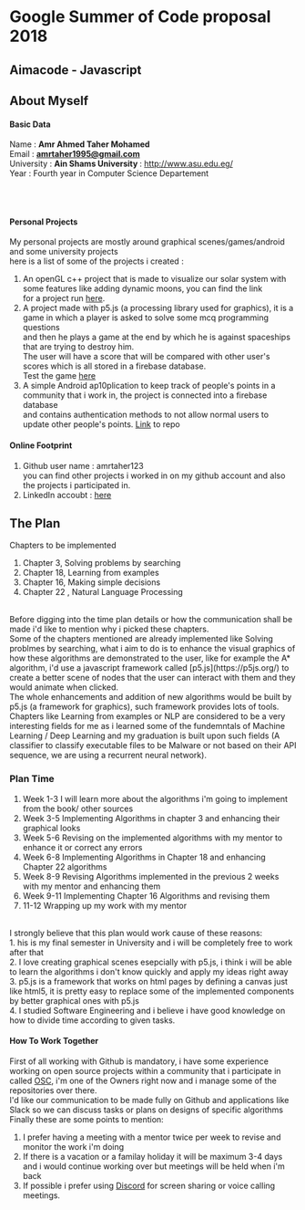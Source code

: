# Google Summer of Code proposal 2018

## Aimacode - Javascript

## About Myself
#### Basic Data

Name : <b> Amr Ahmed Taher Mohamed </b> <br>
Email : <b> amrtaher1995@gmail.com </b> <br>
University : <b> Ain Shams University </b> : http://www.asu.edu.eg/ <br>
Year : Fourth year in Computer Science Departement <br>

<br><br>

#### Personal Projects
My personal projects are mostly around graphical scenes/games/android and some university projects <br>
here is a list of some of the projects i created :
1. An openGL c++ project that is made to visualize our solar system with some features like adding dynamic moons, you can find the link <br>
for a project run <a href="https://www.youtube.com/watch?v=cSYD7hUOuoc&t=2s">here</a>.
2. A project made with p5.js (a processing library used for graphics), it is a game in which a player is asked to solve some mcq programming questions <br> and then he plays a game at the end by which he is against spaceships that are trying to destroy him.<br>
The user will have a score that will be compared with other user's scores which is all stored in a firebase database. <br>
Test the game [here](https://github.com/Open-Source-Community/TanksAlgo)
3. A simple Android ap10plication to keep track of people's points in a community that i work in, the project is connected into a firebase database <br> and contains authentication methods to not allow normal users to update other people's points. [Link](https://github.com/Open-Source-Community/MohsensManager) to repo

#### Online Footprint
1. Github user name : amrtaher123
<br> you can find other projects i worked in on my github account and also the projects i participated in.
2. LinkedIn accoubt : [here](https://www.linkedin.com/in/amr-taher-442228140/)

## The Plan
Chapters to be implemented <br>
1. Chapter 3, Solving problems by searching
2. Chapter 18, Learning from examples
3. Chapter 16, Making simple decisions
4. Chapter 22 , Natural Language Processing
<br>
Before digging into the time plan details or how the communication shall be made i'd like to mention why i picked these chapters.<br>
Some of the chapters mentioned are already implemented like Solving problmes by searching, what i aim to do is to enhance the visual 
graphics of how these algorithms are demonstrated to the user, like for example the A* algorithm, i'd use a javascript framework called 
 [p5.js](https://p5js.org/) to create a better scene of nodes that the user can interact with them and they would animate when clicked.<br>
The whole enhancements and addition of new algorithms would be built by p5.js (a framework for graphics), such framework provides lots of tools.<br>
Chapters like Learning from examples or NLP are considered to be a very interesting fields for me as i learned some of the fundemntals of Machine Learning / Deep Learning and my graduation is built upon such fields (A classifier to classify executable files to be Malware or not based on their API sequence, we are using a recurrent neural network).<br>
 
### Plan Time
1. Week 1-3 I will learn more about the algorithms i'm going to implement from the book/ other sources
2. Week 3-5 Implementing Algorithms in chapter 3 and enhancing their graphical looks
3. Week 5-6 Revising on the implemented algorithms with my mentor to enhance it or correct any errors
4. Week 6-8 Implementing Algorithms in Chapter 18 and enhancing Chapter 22 algorithms
5. Week 8-9 Revising Algorithms implemented in the previous 2 weeks with my mentor and enhancing them
6. Week 9-11 Implementing Chapter 16 Algorithms and revising them 
7. 11-12 Wrapping up my work with my mentor

<br>
 I strongly believe that this plan would work cause of these reasons:<br>
1.  his is my final semester in University and i will be completely free to work after that <br>
2. I love creating graphical scenes esepcially with p5.js, i think i will be able to learn the algorithms i don't know quickly and apply my ideas right away <br>
3. p5.js is a framework that works on html pages by defining a canvas just like html5, it is pretty easy to replace some of the implemented components by better graphical ones with p5.js <br>
4. I studied Software Engineering and i believe i have good knowledge on how to divide time according to given tasks.<br>


#### How To Work Together 
First of all working with Github is mandatory, i have some experience working on open source projects within a community that i participate in called [OSC](https://github.com/Open-Source-Community), i'm one of the Owners right now and i manage some of the repositories over there. <br>
I'd like our communication to be made fully on Github and applications like Slack so we can discuss tasks or plans on designs of specific algorithms <br>
Finally these are some points to mention:
1. I prefer having a meeting with a mentor twice per week to revise and monitor the work i'm doing
2. If there is a vacation or a familay holiday it will be maximum 3-4 days and i would continue working over but meetings will be held when i'm back 
3. If possible i prefer using [Discord](https://discordapp.com/) for screen sharing or voice calling meetings.




